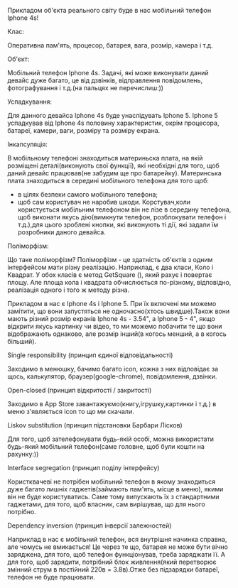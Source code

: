 Прикладом об'єкта реального свiту буде в нас мобільний телефон Iphone 4s!

Клас: 

Оперативна пам'ять, процесор, батарея, вага, розмір, камера і т.д. 

Об'єкт: 

Мобільний телефон Iphone 4s. Задачі, які може виконувати даний девайс дуже багато, це від дзвінків, відправлення повідомлень, фотографування і т.д.(на пальцях не перечислиш:))

Успадкування:

Для данного девайса Iphone 4s буде унаслідувать Iphone 5. Iphone 5 успадкував від Iphone 4s половину характеристик, окрім процесора, батареї, камери, ваги, розміру та розміру екрана.

Інкапсуляція: 

В мобільному телефоні знаходиться материньска плата, на якій розміщені деталі(виконують свої функції), які необхідні для того, щоб даний девайс працював(не забудим ще про батарейку).
Материнська плата знаходиться в середині мобільного телефона для того щоб:
- в цілях безпеки самого мобільного телефона;
- щоб сам користувач не наробив шкоди. 
Корстувач,коли користується мобільним телефоном він не лізе в середину телефона, щоб виконати якусь дію(вимкнути телефон, розблокувати телефон і т.д.),для цього зроблені кнопки, які виконують ті дії, які задали їм розробники даного девайса.

Поліморфізм:

Що таке поліморфізм?
Поліморфізм - це здатність об'єктів з одним інтерфейсом мати різну реалізацію. Наприклад, є два класи, Коло і Квадрат. У обох класів є метод GetSquare (), який рахує і повертає площу. Але площа кола і квадрата обчислюється по-різному, відповідно, реалізація одного і того ж методу різна.

Прикладом в нас є Iphone 4s і Iphone 5. При їх включені ми можемо замітити, що вони запустяться не одночасно(хтось швидше).Також вони мають різний розмір екранів Iphone 4s - 3.54", а Iphone 5 - 4", якщо відкрити якусь картинку чи відео, то ми можемо побачити те що вони відображають однаково, але розмір інший(в когось менший, а в когось більший).

Single responsibility (принцип єдиної відповідальності)

Заходимо в менюшку, бачимо багато icon, кожна з них відповідає за щось, калькулятор, браузер(google-chrome), повідомлення, дзвінки.

Open-closed (принцип відкритості / закритості)

Заходимо в App Store завантажуємо(книгу,ігрушку,картинки і т.д.) в меню з'являється icon то що ми скачали.

Liskov substitution (принцип підстановки Барбари Лісков)

Для того, щоб зателефонувати будь-якій особі, можна використати будь-який мобільний телефон(саме головне, щоб були кошти на рахунку:))

Interface segregation (принцип поділу інтерфейсу)

Користквачеві не потрібен мобільний телефон в якому знаходиться дуже багато лишніх гаджетів(займають пам'ять, місце в меню), якими він не буде користуватись. Саме тому випускають їх з стандартними гаджетами, для того, щоб власник, сам вирішував, що для нього потрібно. 

Dependency inversion (принцип інверсії залежностей)

Наприклад в нас є мобільний телефон, вся внутрішня начинка справна, але чомусь не вмикається! Це через те що, батарея не може бути вічно заряджена, для того, щоб телефон функціонував, треба заряджати її. А для того, щоб зарядити, потрібний блок живлення(який перетворює змінний струм в постійний 220в = 3.8в).Отже без підзарядки батареї, телефон не буде працювати.